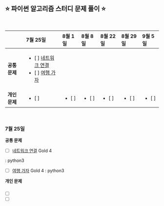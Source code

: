 ## ⭐️ 파이썬 알고리즘 스터디 문제 풀이 ⭐️

<br>

|| 7월 25일 | 8월 1일 | 8월 8일 | 8월 22일 | 8월 29일 | 9월 5일 |
|:-------|:-------|:-------|:-------|:-------|:-------|:-------|
|**공통 문제**|<ul><li> [ ] [네트워크 연결](https://www.acmicpc.net/problem/1976) </li> <li> [ ] [여행 가자](https://www.acmicpc.net/problem/1976) </li></ul>|
|**개인 문제**| <ul><li> [ ] []() </li></ul> | <ul><li> [ ] []() </li></ul> | <ul><li> [ ] []() </li></ul> | <ul><li> [ ] []() </li></ul> | <ul><li> [ ] []() </li></ul> | <ul><li> [ ] []() </li></ul> |

<br>

### 7월 25일

**공통 문제**

- [ ] [네트워크 연결](https://www.acmicpc.net/problem/1922) Gold 4

 : python3 
- [ ] [여행 가자](https://www.acmicpc.net/problem/1976) Gold 4
 : python3 

**개인 문제**

###

- [ ] []()
- [ ] []()

